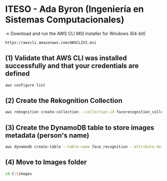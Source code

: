 # ITESO - Ada Byron (Ingeniería en Sistemas Computacionales)

→ Download and run the AWS CLI MSI installer for Windows (64-bit)
```bash
https://awscli.amazonaws.com/AWSCLIV2.msi
```

## (1) Validate that AWS CLI was installed successfully and that your credentials are defined 
```bash
aws configure list
```

## (2) Create the Rekognition Collection
```bash
aws rekognition create-collection --collection-id facerecognition_collection --region us-east-1
```

## (3) Create the DynamoDB table to store images metadata (person's name)
```bash
aws dynamodb create-table --table-name face_recognition --attribute-definitions AttributeName=RekognitionId,AttributeType=S --key-schema AttributeName=RekognitionId,KeyType=HASH --provisioned-throughput ReadCapacityUnits=1,WriteCapacityUnits=1 --region us-east-1
```

## (4) Move to Images folder
```bash
cd C:\Images
```
